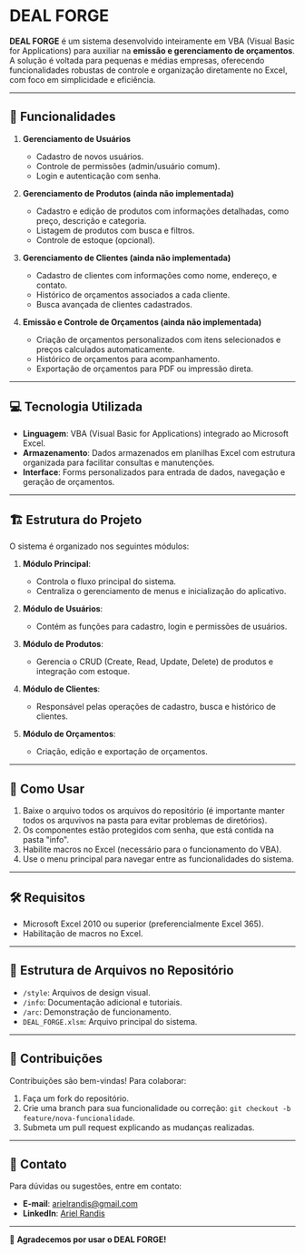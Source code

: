 # DEAL FORGE

**DEAL FORGE** é um sistema desenvolvido inteiramente em VBA (Visual Basic for Applications) para auxiliar na **emissão e gerenciamento de orçamentos**. A solução é voltada para pequenas e médias empresas, oferecendo funcionalidades robustas de controle e organização diretamente no Excel, com foco em simplicidade e eficiência.

---

## 🎯 **Funcionalidades**

1. **Gerenciamento de Usuários**
   - Cadastro de novos usuários.
   - Controle de permissões (admin/usuário comum).
   - Login e autenticação com senha.

2. **Gerenciamento de Produtos (ainda não implementada)**
   - Cadastro e edição de produtos com informações detalhadas, como preço, descrição e categoria.
   - Listagem de produtos com busca e filtros.
   - Controle de estoque (opcional).

3. **Gerenciamento de Clientes (ainda não implementada)**
   - Cadastro de clientes com informações como nome, endereço, e contato.
   - Histórico de orçamentos associados a cada cliente.
   - Busca avançada de clientes cadastrados.

4. **Emissão e Controle de Orçamentos (ainda não implementada)**
   - Criação de orçamentos personalizados com itens selecionados e preços calculados automaticamente.
   - Histórico de orçamentos para acompanhamento.
   - Exportação de orçamentos para PDF ou impressão direta.

---

## 💻 **Tecnologia Utilizada**

- **Linguagem**: VBA (Visual Basic for Applications) integrado ao Microsoft Excel.
- **Armazenamento**: Dados armazenados em planilhas Excel com estrutura organizada para facilitar consultas e manutenções.
- **Interface**: Forms personalizados para entrada de dados, navegação e geração de orçamentos.

---

## 🏗️ **Estrutura do Projeto**

O sistema é organizado nos seguintes módulos:

1. **Módulo Principal**:
   - Controla o fluxo principal do sistema.
   - Centraliza o gerenciamento de menus e inicialização do aplicativo.

2. **Módulo de Usuários**:
   - Contém as funções para cadastro, login e permissões de usuários.

3. **Módulo de Produtos**:
   - Gerencia o CRUD (Create, Read, Update, Delete) de produtos e integração com estoque.

4. **Módulo de Clientes**:
   - Responsável pelas operações de cadastro, busca e histórico de clientes.

5. **Módulo de Orçamentos**:
   - Criação, edição e exportação de orçamentos.

---

## 🚀 **Como Usar**

1. Baixe o arquivo todos os arquivos do repositório (é importante manter todos os arquvivos na pasta para evitar problemas de diretórios).
2. Os componentes estão protegidos com senha, que está contida na pasta "info".
3. Habilite macros no Excel (necessário para o funcionamento do VBA).
4. Use o menu principal para navegar entre as funcionalidades do sistema.

---

## 🛠️ **Requisitos**

- Microsoft Excel 2010 ou superior (preferencialmente Excel 365).
- Habilitação de macros no Excel.

---

## 📂 **Estrutura de Arquivos no Repositório**

- `/style`: Arquivos de design visual.
- `/info`: Documentação adicional e tutoriais.
- `/arc`: Demonstração de funcionamento.
- `DEAL_FORGE.xlsm`: Arquivo principal do sistema.

---

## 🤝 **Contribuições**

Contribuições são bem-vindas! Para colaborar:
1. Faça um fork do repositório.
2. Crie uma branch para sua funcionalidade ou correção: `git checkout -b feature/nova-funcionalidade`.
3. Submeta um pull request explicando as mudanças realizadas.

---

## 📧 **Contato**

Para dúvidas ou sugestões, entre em contato:
- **E-mail**: [arielrandis@gmail.com](mailto:arielrandis@gmail.com)
- **LinkedIn**: [Ariel Randis](https://www.linkedin.com/in/ariel-randis-b5036b322/)

---

🎉 **Agradecemos por usar o DEAL FORGE!**